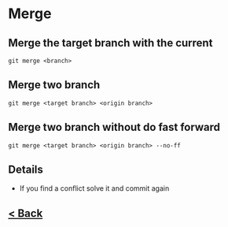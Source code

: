 # Merge

## Merge the target branch with the current 

    git merge <branch>

## Merge two branch 

    git merge <target branch> <origin branch>

## Merge two branch without do fast forward

    git merge <target branch> <origin branch> --no-ff

## Details

- If you find a conflict solve it and commit again

## [< Back](README.md)

